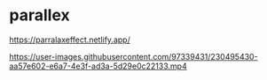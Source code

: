 # parallex
https://parralaxeffect.netlify.app/

https://user-images.githubusercontent.com/97339431/230495430-aa57e602-e6a7-4e3f-ad3a-5d29e0c22133.mp4

